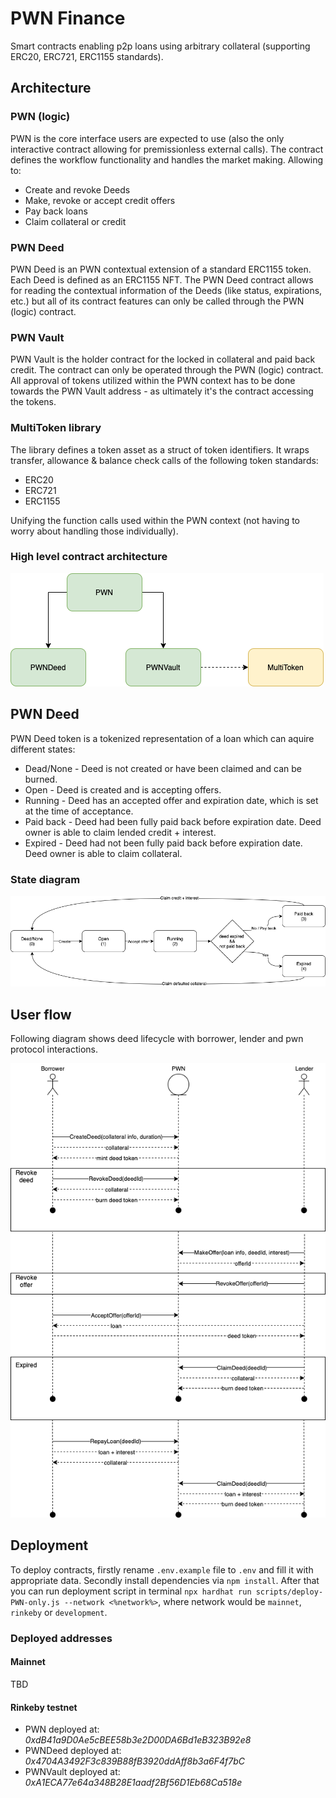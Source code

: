 # PWN Finance
Smart contracts enabling p2p loans using arbitrary collateral (supporting ERC20, ERC721, ERC1155 standards).

## Architecture

### PWN (logic)
PWN is the core interface users are expected to use (also the only interactive contract allowing for premissionless external calls). 
The contract defines the workflow functionality and handles the market making. Allowing to:
- Create and revoke Deeds 
- Make, revoke or accept credit offers 
- Pay back loans
- Claim collateral or credit

### PWN Deed 
PWN Deed is an PWN contextual extension of a standard ERC1155 token. Each Deed is defined as an ERC1155 NFT. 
The PWN Deed contract allows for reading the contextual information of the Deeds (like status, expirations, etc.) 
but all of its contract features can only be called through the PWN (logic) contract. 

### PWN Vault
PWN Vault is the holder contract for the locked in collateral and paid back credit.
The contract can only be operated through the PWN (logic) contract. 
All approval of tokens utilized within the PWN context has to be done towards the PWN Vault address - 
as ultimately it's the contract accessing the tokens. 

### MultiToken library
The library defines a token asset as a struct of token identifiers. 
It wraps transfer, allowance & balance check calls of the following token standards:
- ERC20
- ERC721 
- ERC1155

Unifying the function calls used within the PWN context (not having to worry about handling those individually).

### High level contract architecture
![PWN contracts interaction](.github/img/contracts_interaction.png "PWN contracts interaction")

## PWN Deed
PWN Deed token is a tokenized representation of a loan which can aquire different states:
- Dead/None - Deed is not created or have been claimed and can be burned.
- Open - Deed is created and is accepting offers.
- Running - Deed has an accepted offer and expiration date, which is set at the time of acceptance.
- Paid back - Deed had been fully paid back before expiration date. Deed owner is able to claim lended credit + interest.
- Expired - Deed had not been fully paid back before expiration date. Deed owner is able to claim collateral.

### State diagram
![Deed state diagram](.github/img/deed_state.png "Deed state diagram")

## User flow
Following diagram shows deed lifecycle with borrower, lender and pwn protocol interactions.

![Basic user flow](.github/img/user_flow.png "Basic user flow")

## Deployment
To deploy contracts, firstly rename `.env.example` file to `.env` and fill it with appropriate data. Secondly install dependencies via `npm install`. After that you can run deployment script in terminal `npx hardhat run scripts/deploy-PWN-only.js --network <%network%>`, where network would be `mainnet`, `rinkeby` or `development`.

### Deployed addresses
#### Mainnet
TBD

#### Rinkeby testnet
- PWN deployed at: _0xdB41a9D0Ae5cBEE58b3e2D00DA6Bd1eB323B92e8_
- PWNDeed deployed at: _0x4704A3492F3c839B88fB3920ddAff8b3a6F4f7bC_
- PWNVault deployed at: _0xA1ECA77e64a348B28E1aadf2Bf56D1Eb68Ca518e_
